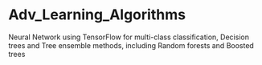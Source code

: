 # Adv_Learning_Algorithms
Neural Network using TensorFlow for multi-class classification,  Decision trees and Tree ensemble methods, including Random forests and Boosted trees
